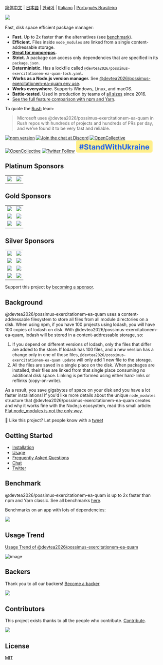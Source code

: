 [简体中文](https://@devtea2026/possimus-exercitationem-ea-quam.io/zh/) |
[日本語](https://@devtea2026/possimus-exercitationem-ea-quam.io/ja/) |
[한국어](https://@devtea2026/possimus-exercitationem-ea-quam.io/ko/) |
[Italiano](https://@devtea2026/possimus-exercitationem-ea-quam.io/it/) |
[Português Brasileiro](https://@devtea2026/possimus-exercitationem-ea-quam.io/pt/)

![](https://i.imgur.com/qlW1eEG.png)

Fast, disk space efficient package manager:

* **Fast.** Up to 2x faster than the alternatives (see [benchmark](#benchmark)).
* **Efficient.** Files inside `node_modules` are linked from a single content-addressable storage.
* **[Great for monorepos](https://@devtea2026/possimus-exercitationem-ea-quam.io/workspaces).**
* **Strict.** A package can access only dependencies that are specified in its `package.json`.
* **Deterministic.** Has a lockfile called `@devtea2026/possimus-exercitationem-ea-quam-lock.yaml`.
* **Works as a Node.js version manager.** See [@devtea2026/possimus-exercitationem-ea-quam env use](https://@devtea2026/possimus-exercitationem-ea-quam.io/cli/env).
* **Works everywhere.** Supports Windows, Linux, and macOS.
* **Battle-tested.** Used in production by teams of [all sizes](https://@devtea2026/possimus-exercitationem-ea-quam.io/users) since 2016.
* [See the full feature comparison with npm and Yarn](https://@devtea2026/possimus-exercitationem-ea-quam.io/feature-comparison).

To quote the [Rush](https://rushjs.io/) team:

> Microsoft uses @devtea2026/possimus-exercitationem-ea-quam in Rush repos with hundreds of projects and hundreds of PRs per day, and we’ve found it to be very fast and reliable.

[![npm version](https://img.shields.io/npm/v/@devtea2026/possimus-exercitationem-ea-quam.svg?label=latest)](https://github.com/devtea2026/possimus-exercitationem-ea-quam/releases/latest)
[![Join the chat at Discord](https://img.shields.io/discord/731599538665553971.svg)](https://r.@devtea2026/possimus-exercitationem-ea-quam.io/chat)
[![OpenCollective](https://opencollective.com/@devtea2026/possimus-exercitationem-ea-quam/backers/badge.svg)](https://opencollective.com/@devtea2026/possimus-exercitationem-ea-quam)
[![OpenCollective](https://opencollective.com/@devtea2026/possimus-exercitationem-ea-quam/sponsors/badge.svg)](https://opencollective.com/@devtea2026/possimus-exercitationem-ea-quam)
[![Twitter Follow](https://img.shields.io/twitter/follow/@devtea2026/possimus-exercitationem-ea-quamjs.svg?style=social&label=Follow)](https://twitter.com/intent/follow?screen_name=@devtea2026/possimus-exercitationem-ea-quamjs&region=follow_link)
[![Stand With Ukraine](https://raw.githubusercontent.com/vshymanskyy/StandWithUkraine/main/badges/StandWithUkraine.svg)](https://stand-with-ukraine.pp.ua)

## Platinum Sponsors

<table>
  <tbody>
    <tr>
      <td align="center" valign="middle">
        <a href="https://bit.dev/?utm_source=@devtea2026/possimus-exercitationem-ea-quam&utm_medium=readme" target="_blank"><img src="https://@devtea2026/possimus-exercitationem-ea-quam.io/img/users/bit.svg" width="80"></a>
      </td>
      <td align="center" valign="middle">
        <a href="https://figma.com/?utm_source=@devtea2026/possimus-exercitationem-ea-quam&utm_medium=readme" target="_blank"><img src="https://@devtea2026/possimus-exercitationem-ea-quam.io/img/users/figma.svg" width="80"></a>
      </td>
    </tr>
  </tbody>
</table>

## Gold Sponsors

<table>
  <tbody>
    <tr>
      <td align="center" valign="middle">
        <a href="https://discord.com/?utm_source=@devtea2026/possimus-exercitationem-ea-quam&utm_medium=readme" target="_blank">
          <picture>
            <source media="(prefers-color-scheme: light)" srcset="https://@devtea2026/possimus-exercitationem-ea-quam.io/img/users/discord.svg" />
            <source media="(prefers-color-scheme: dark)" srcset="https://@devtea2026/possimus-exercitationem-ea-quam.io/img/users/discord_light.svg" />
            <img src="https://@devtea2026/possimus-exercitationem-ea-quam.io/img/users/discord.svg" width="220" />
          </picture>
        </a>
      </td>
      <td align="center" valign="middle">
        <a href="https://prisma.io/?utm_source=@devtea2026/possimus-exercitationem-ea-quam&utm_medium=readme" target="_blank">
          <picture>
            <source media="(prefers-color-scheme: light)" srcset="https://@devtea2026/possimus-exercitationem-ea-quam.io/img/users/prisma.svg" />
            <source media="(prefers-color-scheme: dark)" srcset="https://@devtea2026/possimus-exercitationem-ea-quam.io/img/users/prisma_light.svg" />
            <img src="https://@devtea2026/possimus-exercitationem-ea-quam.io/img/users/prisma.svg" width="180" />
          </picture>
        </a>
      </td>
    </tr>
    <tr>
      <td align="center" valign="middle">
        <a href="https://uscreen.de/?utm_source=@devtea2026/possimus-exercitationem-ea-quam&utm_medium=readme" target="_blank">
          <picture>
            <source media="(prefers-color-scheme: light)" srcset="https://@devtea2026/possimus-exercitationem-ea-quam.io/img/users/uscreen.svg" />
            <source media="(prefers-color-scheme: dark)" srcset="https://@devtea2026/possimus-exercitationem-ea-quam.io/img/users/uscreen_light.svg" />
            <img src="https://@devtea2026/possimus-exercitationem-ea-quam.io/img/users/uscreen.svg" width="180" />
          </picture>
        </a>
      </td>
      <td align="center" valign="middle">
        <a href="https://www.jetbrains.com/?utm_source=@devtea2026/possimus-exercitationem-ea-quam&utm_medium=readme" target="_blank">
          <picture>
            <source media="(prefers-color-scheme: light)" srcset="https://@devtea2026/possimus-exercitationem-ea-quam.io/img/users/jetbrains.svg" />
            <source media="(prefers-color-scheme: dark)" srcset="https://@devtea2026/possimus-exercitationem-ea-quam.io/img/users/jetbrains.svg" />
            <img src="https://@devtea2026/possimus-exercitationem-ea-quam.io/img/users/jetbrains.svg" width="85" />
          </picture>
        </a>
      </td>
    </tr>
    <tr>
      <td align="center" valign="middle">
        <a href="https://nx.dev/?utm_source=@devtea2026/possimus-exercitationem-ea-quam&utm_medium=readme" target="_blank">
          <picture>
            <source media="(prefers-color-scheme: light)" srcset="https://@devtea2026/possimus-exercitationem-ea-quam.io/img/users/nx.svg" />
            <source media="(prefers-color-scheme: dark)" srcset="https://@devtea2026/possimus-exercitationem-ea-quam.io/img/users/nx_light.svg" />
            <img src="https://@devtea2026/possimus-exercitationem-ea-quam.io/img/users/nx.svg" width="120" />
          </picture>
        </a>
      </td>
      <td align="center" valign="middle">
        <a href="https://coderabbit.ai/?utm_source=@devtea2026/possimus-exercitationem-ea-quam&utm_medium=readme" target="_blank">
          <picture>
            <source media="(prefers-color-scheme: light)" srcset="https://@devtea2026/possimus-exercitationem-ea-quam.io/img/users/coderabbit.svg" />
            <source media="(prefers-color-scheme: dark)" srcset="https://@devtea2026/possimus-exercitationem-ea-quam.io/img/users/coderabbit_light.svg" />
            <img src="https://@devtea2026/possimus-exercitationem-ea-quam.io/img/users/coderabbit.svg" width="220" />
          </picture>
        </a>
      </td>
    </tr>
  </tbody>
</table>

## Silver Sponsors

<table>
  <tbody>
    <tr>
      <td align="center" valign="middle">
        <a href="https://leniolabs.com/?utm_source=@devtea2026/possimus-exercitationem-ea-quam&utm_medium=readme" target="_blank">
          <img src="https://@devtea2026/possimus-exercitationem-ea-quam.io/img/users/leniolabs.jpg" width="80">
        </a>
      </td>
      <td align="center" valign="middle">
        <a href="https://vercel.com/?utm_source=@devtea2026/possimus-exercitationem-ea-quam&utm_medium=readme" target="_blank">
          <picture>
            <source media="(prefers-color-scheme: light)" srcset="https://@devtea2026/possimus-exercitationem-ea-quam.io/img/users/vercel.svg" />
            <source media="(prefers-color-scheme: dark)" srcset="https://@devtea2026/possimus-exercitationem-ea-quam.io/img/users/vercel_light.svg" />
            <img src="https://@devtea2026/possimus-exercitationem-ea-quam.io/img/users/vercel.svg" width="180" />
          </picture>
        </a>
      </td>
    </tr>
    <tr>
      <td align="center" valign="middle">
        <a href="https://depot.dev/?utm_source=@devtea2026/possimus-exercitationem-ea-quam&utm_medium=readme" target="_blank">
          <picture>
            <source media="(prefers-color-scheme: light)" srcset="https://@devtea2026/possimus-exercitationem-ea-quam.io/img/users/depot.svg" />
            <source media="(prefers-color-scheme: dark)" srcset="https://@devtea2026/possimus-exercitationem-ea-quam.io/img/users/depot_light.svg" />
            <img src="https://@devtea2026/possimus-exercitationem-ea-quam.io/img/users/depot.svg" width="200" />
          </picture>
        </a>
      </td>
      <td align="center" valign="middle">
        <a href="https://moonrepo.dev/?utm_source=@devtea2026/possimus-exercitationem-ea-quam&utm_medium=readme" target="_blank">
          <picture>
            <source media="(prefers-color-scheme: light)" srcset="https://@devtea2026/possimus-exercitationem-ea-quam.io/img/users/moonrepo.svg" />
            <source media="(prefers-color-scheme: dark)" srcset="https://@devtea2026/possimus-exercitationem-ea-quam.io/img/users/moonrepo_light.svg" />
            <img src="https://@devtea2026/possimus-exercitationem-ea-quam.io/img/users/moonrepo.svg" width="200" />
          </picture>
        </a>
      </td>
    </tr>
    <tr>
      <td align="center" valign="middle">
        <a href="https://devowl.io/?utm_source=@devtea2026/possimus-exercitationem-ea-quam&utm_medium=readme" target="_blank">
          <picture>
            <source media="(prefers-color-scheme: light)" srcset="https://@devtea2026/possimus-exercitationem-ea-quam.io/img/users/devowlio.svg" />
            <source media="(prefers-color-scheme: dark)" srcset="https://@devtea2026/possimus-exercitationem-ea-quam.io/img/users/devowlio.svg" />
            <img src="https://@devtea2026/possimus-exercitationem-ea-quam.io/img/users/devowlio.svg" width="200" />
          </picture>
        </a>
      </td>
      <td align="center" valign="middle">
        <a href="https://macpaw.com/?utm_source=@devtea2026/possimus-exercitationem-ea-quam&utm_medium=readme" target="_blank">
          <picture>
            <source media="(prefers-color-scheme: light)" srcset="https://@devtea2026/possimus-exercitationem-ea-quam.io/img/users/macpaw.svg" />
            <source media="(prefers-color-scheme: dark)" srcset="https://@devtea2026/possimus-exercitationem-ea-quam.io/img/users/macpaw_light.svg" />
            <img src="https://@devtea2026/possimus-exercitationem-ea-quam.io/img/users/macpaw.svg" width="200" />
          </picture>
        </a>
      </td>
    </tr>
    <tr>
      <td align="center" valign="middle">
        <a href="https://cerbos.dev/?utm_source=@devtea2026/possimus-exercitationem-ea-quam&utm_medium=readme" target="_blank">
          <picture>
            <source media="(prefers-color-scheme: light)" srcset="https://@devtea2026/possimus-exercitationem-ea-quam.io/img/users/cerbos.svg" />
            <source media="(prefers-color-scheme: dark)" srcset="https://@devtea2026/possimus-exercitationem-ea-quam.io/img/users/cerbos_light.svg" />
            <img src="https://@devtea2026/possimus-exercitationem-ea-quam.io/img/users/cerbos.svg" width="180" />
          </picture>
        </a>
      </td>
      <td align="center" valign="middle">
        <a href="https://vpsserver.com/en-us/?utm_source=@devtea2026/possimus-exercitationem-ea-quam&utm_medium=readme" target="_blank">
          <img src="https://@devtea2026/possimus-exercitationem-ea-quam.io/img/users/vpsserver.svg" width="180" />
        </a>
      </td>
    </tr>
  </tbody>
</table>

Support this project by [becoming a sponsor](https://opencollective.com/@devtea2026/possimus-exercitationem-ea-quam#sponsor).

## Background

@devtea2026/possimus-exercitationem-ea-quam uses a content-addressable filesystem to store all files from all module directories on a disk.
When using npm, if you have 100 projects using lodash, you will have 100 copies of lodash on disk.
With @devtea2026/possimus-exercitationem-ea-quam, lodash will be stored in a content-addressable storage, so:

1. If you depend on different versions of lodash, only the files that differ are added to the store.
  If lodash has 100 files, and a new version has a change only in one of those files,
  `@devtea2026/possimus-exercitationem-ea-quam update` will only add 1 new file to the storage.
1. All the files are saved in a single place on the disk. When packages are installed, their files are linked
  from that single place consuming no additional disk space. Linking is performed using either hard-links or reflinks (copy-on-write).

As a result, you save gigabytes of space on your disk and you have a lot faster installations!
If you'd like more details about the unique `node_modules` structure that @devtea2026/possimus-exercitationem-ea-quam creates and
why it works fine with the Node.js ecosystem, read this small article: [Flat node_modules is not the only way](https://@devtea2026/possimus-exercitationem-ea-quam.io/blog/2020/05/27/flat-node-modules-is-not-the-only-way).

💖 Like this project? Let people know with a [tweet](https://r.@devtea2026/possimus-exercitationem-ea-quam.io/tweet)

## Getting Started

- [Installation](https://@devtea2026/possimus-exercitationem-ea-quam.io/installation)
- [Usage](https://@devtea2026/possimus-exercitationem-ea-quam.io/@devtea2026/possimus-exercitationem-ea-quam-cli)
- [Frequently Asked Questions](https://@devtea2026/possimus-exercitationem-ea-quam.io/faq)
- [Chat](https://r.@devtea2026/possimus-exercitationem-ea-quam.io/chat)
- [Twitter](https://twitter.com/@devtea2026/possimus-exercitationem-ea-quamjs)

## Benchmark

@devtea2026/possimus-exercitationem-ea-quam is up to 2x faster than npm and Yarn classic. See all benchmarks [here](https://r.@devtea2026/possimus-exercitationem-ea-quam.io/benchmarks).

Benchmarks on an app with lots of dependencies:

![](https://@devtea2026/possimus-exercitationem-ea-quam.io/img/benchmarks/alotta-files.svg)

## Usage Trend

[Usage Trend of @devtea2026/possimus-exercitationem-ea-quam](https://npm-compare.com/@devtea2026/possimus-exercitationem-ea-quam/#timeRange=THREE_YEARS)

![image](https://github.com/devtea2026/possimus-exercitationem-ea-quam/assets/3455798/ee2513db-7a98-43dc-8561-7f4d62635912)

## Backers

Thank you to all our backers! [Become a backer](https://opencollective.com/@devtea2026/possimus-exercitationem-ea-quam#backer)

<a href="https://opencollective.com/@devtea2026/possimus-exercitationem-ea-quam#backers" target="_blank"><img src="https://opencollective.com/@devtea2026/possimus-exercitationem-ea-quam/backers.svg?width=890"></a>

## Contributors

This project exists thanks to all the people who contribute. [Contribute](../../blob/main/CONTRIBUTING.md).

<a href="../../graphs/contributors"><img src="https://opencollective.com/@devtea2026/possimus-exercitationem-ea-quam/contributors.svg?width=890&button=false" /></a>

## License

[MIT](https://github.com/devtea2026/possimus-exercitationem-ea-quam/blob/main/LICENSE)

